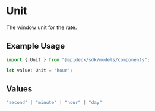 # Unit

The window unit for the rate.

## Example Usage

```typescript
import { Unit } from "@apideck/sdk/models/components";

let value: Unit = "hour";
```

## Values

```typescript
"second" | "minute" | "hour" | "day"
```